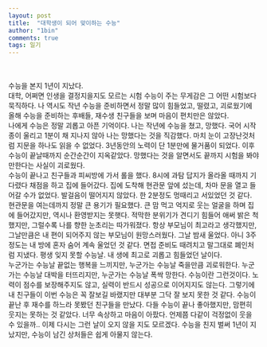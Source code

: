 ```yaml
---
layout: post
title:  "대학생이 되어 맞이하는 수능"
author: "1bin"
comments: true
tags: 일기
---
```

<br>
<br>
수능을 본지 1년이 지났다.   
<br>
대학, 어쩌면 인생을 결정지을지도 모르는 시험  
수능이 주는 무게감은 그 어떤 시험보다 묵직하다.  
나 역시도 작년 수능을 준비하면서 정말 많이 힘들었고, 떨렸고, 괴로웠기에     
올해 수능을 준비하는 후배들, 재수생 친구들을 보며 마음이 편치만은 않았다.   
<br>  
나에게 수능은 정말 괴롭고 아픈 기억이다.  
나는 작년에 수능을 쳤고, 망했다.  
국어 시작 종이 울리고 1분이 채 지나지 않아 나는 망했다는 것을 직감했다.  
마치 눈이 고장난것처럼 지문을 하나도 읽을 수 없었다.  
3년동안의 노력이 단 1분만에 물거품이 되었다.  
이후 수능이 끝날때까지 순간순간이 지옥같았다.  
망했다는 것을 알면서도 끝까지 시험을 봐야만한다는 사실이 괴로웠다.  
<br>
수능이 끝나고 친구들과 피씨방에 가서 롤을 했다.  
8시에 과탐 답지가 올라올 때까지 기다렸다 채점을 하고 집에 들어갔다.  
집에 도착해 현관문 앞에 섰는데, 차마 문을 열고 들어갈 수가 없었다.  
발걸음이 떨어지지 않았다. 한 2분정도 멍때리고 서있었던 것 같다.   
현관문을 여는데까지 정말 큰 용기가 필요했다.  
큰 맘 먹고 억지로 웃는 얼굴을 하며 집에 들어갔지만, 역시나 환영받지는 못햇다.  
적막한 분위기가 견디기 힘들어 애써 밝은 척 했지만, 그럴수록 나를 향한 눈초리는 따가워졌다.  
항상 부모님이 최고라고 생각했지만, 그날만큼은 내 편이 되어주지 않는 부모님이 원망스러웠다.  
그날 밤새 울었다. 아니 3주정도는 내 방에 혼자 숨어 계속 울었던 것 같다.  
면접 준비도 때려치고 말그대로 폐인처럼 지냈다.  
평생 잊지 못할 수능날. 내 생에 최고로 괴롭고 힘들었던 날이다.    
<br>     
누군가는 수능날 끝없는 행복을 느끼지만, 누군가는 수능날 죽을만큼 괴로워한다.  
누군가는 수능날 대박을 터뜨리지만, 누군가는 수능날 폭싹 망한다.  
수능이란 그런것이다.  
노력이 점수를 보장해주지도 않고, 실력이 반드시 성공으로 이어지지도 않는다.  
그렇기에 내 친구들이 이번 수능은 꼭 잘보길 바랬지만   
대부분 그닥 잘 보지 못한 것 같다.   
수능이 끝난 후 재수를 하느라 못봤던 친구들을 만났다.  
다들 수능이 끝나 좋아했지만, 맘편히 웃지는 못하는 것 같았다.  
너무 속상하고 마음이 아팠다.  
언제쯤 다같이 걱정없이 웃을 수 있을까..   
이제 다시는 그런 날이 오지 않을 지도 모르겠다.  
수능을 친지 벌써 1년이 지났지만,  
수능이 남긴 상처들은 쉽게 아물지 않는다.    
